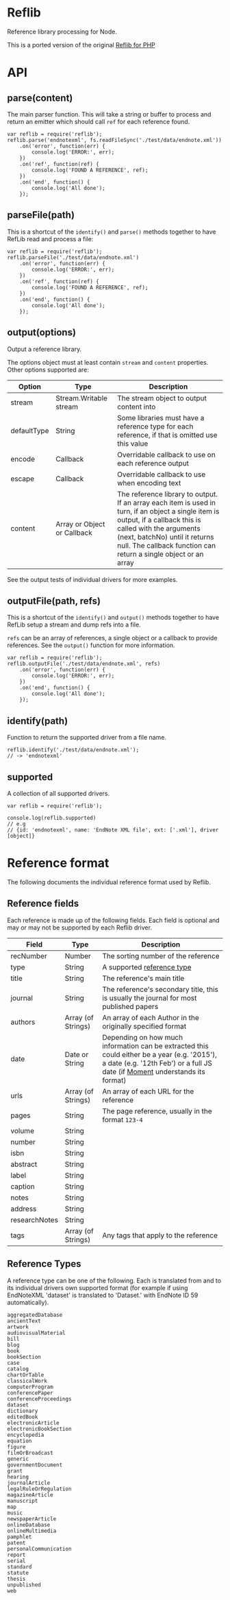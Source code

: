 Reflib
======
Reference library processing for Node.

This is a ported version of the original [Reflib for PHP](https://github.com/hash-bang/RefLib)


API
===

parse(content)
--------------
The main parser function. This will take a string or buffer to process and return an emitter which should call `ref` for each reference found.

	var reflib = require('reflib');
	reflib.parse('endnotexml', fs.readFileSync('./test/data/endnote.xml'))
		.on('error', function(err) {
			console.log('ERROR:', err);
		})
		.on('ref', function(ref) {
			console.log('FOUND A REFERENCE', ref);
		})
		.on('end', function() {
			console.log('All done');
		});


parseFile(path)
------------------
This is a shortcut of the `identify()` and `parse()` methods together to have RefLib read and process a file:

	var reflib = require('reflib');
	reflib.parseFile('./test/data/endnote.xml')
		.on('error', function(err) {
			console.log('ERROR:', err);
		})
		.on('ref', function(ref) {
			console.log('FOUND A REFERENCE', ref);
		})
		.on('end', function() {
			console.log('All done');
		});


output(options)
---------------
Output a reference library.

The options object must at least contain `stream` and `content` properties. Other options supported are:

| Option           | Type                   | Description                                                                                     |
|------------------|------------------------|-------------------------------------------------------------------------------------------------|
| stream           | Stream.Writable stream | The stream object to output content into                                                        |
| defaultType      | String                 | Some libraries must have a reference type for each reference, if that is omitted use this value |
| encode           | Callback               | Overridable callback to use on each reference output                                            |
| escape           | Callback               | Overridable callback to use when encoding text                                                  |
| content          | Array or Object or Callback | The reference library to output. If an array each item is used in turn, if an object a single item is output, if a callback this is called with the arguments (next, batchNo) until it returns null. The callback function can return a single object or an array |


See the output tests of individual drivers for more examples.


outputFile(path, refs)
----------------------
This is a shortcut of the `identify()` and `output()` methods together to have RefLib setup a stream and dump refs into a file.

`refs` can be an array of references, a single object or a callback to provide references. See the `output()` function for more information.

	var reflib = require('reflib');
	reflib.outputFile('./test/data/endnote.xml', refs)
		.on('error', function(err) {
			console.log('ERROR:', err);
		})
		.on('end', function() {
			console.log('All done');
		});


identify(path)
--------------
Function to return the supported driver from a file name.

	reflib.identify('./test/data/endnote.xml');
	// -> 'endnotexml'


supported
---------
A collection of all supported drivers.

	var reflib = require('reflib');

	console.log(reflib.supported)
	// e.g
	// {id: 'endnotexml', name: 'EndNote XML file', ext: ['.xml'], driver [object]}


Reference format
================
The following documents the individual reference format used by Reflib.


Reference fields
----------------
Each reference is made up of the following fields. Each field is optional and may or may not be supported by each Reflib driver.

| Field             | Type               | Description              |
|-------------------|--------------------|--------------------------|
| recNumber         | Number             | The sorting number of the reference |
| type              | String             | A supported [reference type](#reference-types) |
| title             | String             | The reference's main title |
| journal           | String             | The reference's secondary title, this is usually the journal for most published papers |
| authors           | Array (of Strings) | An array of each Author in the originally specified format |
| date              | Date or String     | Depending on how much information can be extracted this could either be a year (e.g. '2015'), a date (e.g. '12th Feb') or a full JS date (if [Moment](http://momentjs.com) understands its format) |
| urls              | Array (of Strings) | An array of each URL for the reference |
| pages             | String             | The page reference, usually in the format `123-4` |
| volume            | String             |
| number            | String             |
| isbn              | String             |
| abstract          | String             |
| label             | String             |
| caption           | String             |
| notes             | String             |
| address           | String             |
| researchNotes     | String             |
| tags              | Array (of Strings) | Any tags that apply to the reference |


Reference Types
---------------
A reference type can be one of the following. Each is translated from and to its individual drivers own supported format (for example if using EndNoteXML 'dataset' is translated to 'Dataset.' with EndNote ID 59 automatically).

	aggregatedDatabase
	ancientText
	artwork
	audiovisualMaterial
	bill
	blog
	book
	bookSection
	case
	catalog
	chartOrTable
	classicalWork
	computerProgram
	conferencePaper
	conferenceProceedings
	dataset
	dictionary
	editedBook
	electronicArticle
	electronicBookSection
	encyclopedia
	equation
	figure
	filmOrBroadcast
	generic
	governmentDocument
	grant
	hearing
	journalArticle
	legalRuleOrRegulation
	magazineArticle
	manuscript
	map
	music
	newspaperArticle
	onlineDatabase
	onlineMultimedia
	pamphlet
	patent
	personalCommunication
	report
	serial
	standard
	statute
	thesis
	unpublished
	web
